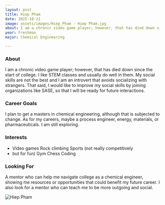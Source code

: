 ```yaml
---
layout: post
title: Hiep Pham
date: 2025-10-21
image: assets/images/Hiep_Pham - Hiep Pham.jpg
about: I am a chronic video game player; however, that has died down since the start of college. I like STEM classes and usually do well in them. My social skills are not the best and I am an introvert that avoids socializing with strangers. That said, I would like to improve my social skills by joining organizations like SASE, so that I will be ready for future interactions.
year: Freshman
major: Chemical Engineering

---
```


### About

I am a chronic video game player; however, that has died down since the start of college. I like STEM classes and usually do well in them. My social skills are not the best and I am an introvert that avoids socializing with strangers. That said, I would like to improve my social skills by joining organizations like SASE, so that I will be ready for future interactions.

### Career Goals

I plan to get a masters in chemical engineering, although that is subjected to change. As for my careers, maybe a process engineer, energy, materials, or pharmaceuticals. I am still exploring.

### Interests

- Video games
Rock climbing
Sports (not really competitively
- but for fun)
Gym
Chess
Coding

### Looking For

A mentor who can help me navigate college as a chemical engineer, showing me resources or opportunities that could benefit my future career. I also look for a mentor who can teach me to be more outgoing and social.
<div class="text-center my-5">
    <img src="https://sase-drexel.github.io/mentorship-2025/assets/images/Hiep_Pham - Hiep Pham.jpg" alt="Hiep Pham" class="rounded post-img" />
</div>
